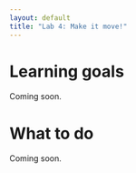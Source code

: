 ```yaml
---
layout: default
title: "Lab 4: Make it move!"
---
```


# Learning goals

Coming soon.

# What to do

Coming soon.
